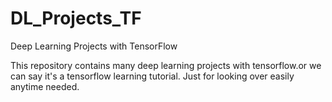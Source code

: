 # DL_Projects_TF
Deep Learning Projects with TensorFlow

This repository contains many deep learning projects with tensorflow.or we can say it's a tensorflow learning tutorial.
Just for looking over easily anytime needed.
